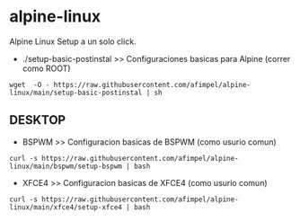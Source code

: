 # alpine-linux
Alpine Linux Setup a un solo click.

 * ./setup-basic-postinstal >> Configuraciones basicas para Alpine (correr como ROOT)

``` wget  -O - https://raw.githubusercontent.com/afimpel/alpine-linux/main/setup-basic-postinstal | sh ```
## DESKTOP

 * BSPWM >> Configuracion basicas de BSPWM (como usurio comun)

``` curl -s https://raw.githubusercontent.com/afimpel/alpine-linux/main/bspwm/setup-bspwm | bash ```

* XFCE4 >> Configuracion basicas de XFCE4 (como usurio comun)

``` curl -s https://raw.githubusercontent.com/afimpel/alpine-linux/main/xfce4/setup-xfce4 | bash ```
